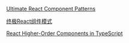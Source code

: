 
[Ultimate React Component Patterns](https://levelup.gitconnected.com/ultimate-react-component-patterns-with-typescript-2-8-82990c516935)

[终极React组件模式](https://zhuanlan.zhihu.com/p/37298514?utm_source=wechat_session&utm_medium=social)

[React Higher-Order Components in TypeScript](https://medium.com/@jrwebdev/react-higher-order-component-patterns-in-typescript-42278f7590fb)